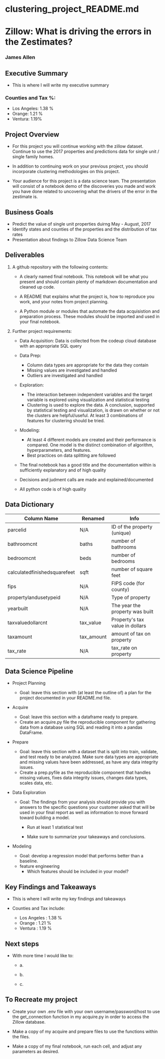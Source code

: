 # clustering_project_README.md

# Zillow: What is driving the errors in the Zestimates?

### James Allen

## Executive Summary

- This is where I will write my executive summary

### Counties and Tax %:
- Los Angeles: 1.38 %
- Orange: 1.21 %
- Ventura: 1.19%

## Project Overview

- For this project you will continue working with the zillow dataset. Continue to use the 2017 properties and predictions data for single unit / single family homes.

- In addition to continuing work on your previous project, you should incorporate clustering methodologies on this project.

- Your audience for this project is a data science team. The presentation will consist of a notebook demo of the discoveries you made and work you have done related to uncovering what the drivers of the error in the zestimate is.

## Business Goals

- Predict the value of single unit properties duirng May - August, 2017
- Identify states and counties of the properties and the distribution of tax rates
- Presentation about findings to Zillow Data Science Team 

## Deliverables

1. A github repository with the following contents:

    - A clearly named final notebook. This notebook will be what you present and should contain plenty of markdown documentation and cleaned up code.
   
    - A README that explains what the project is, how to reproduce you work, and your notes from project planning.
    
    - A Python module or modules that automate the data acquisistion and preparation process. These modules should be imported and used in your final notebook.

2.  Further project requirements:

    - Data Acquisition: Data is collected from the codeup cloud database with an appropriate SQL query
    
    - Data Prep: 
        - Column data types are appropriate for the data they contain
        - Missing values are investigated and handled
        - Outliers are investigated and handled
    
    - Exploration:
        - The interaction between independent variables and the target variable is explored using visualization and statistical testing
        - Clustering is used to explore the data. A conclusion, supported by statistical testing and visualization, is drawn on whether or not the clusters are helpful/useful. At least 3 combinations of features for clustering should be tried.
    - Modeling:
        - At least 4 different models are created and their performance is compared. One model is the distinct combination of algorithm, hyperparameters, and features.
        - Best practices on data splitting are followed
        
    - The final notebook has a good title and the documentation within is sufficiently explanatory and of high quality
    - Decisions and judment calls are made and explained/documented
    - All python code is of high quality

## Data Dictionary

| Column Name                  | Renamed   | Info                                            |
|------------------------------|-----------|-------------------------------------------------|
| parcelid                     | N/A       | ID of the property (unique)                     |
| bathroomcnt                  | baths     | number of bathrooms                             |
| bedroomcnt                   | beds      | number of bedrooms                              |
| calculatedfinishedsquarefeet | sqft      | number of square feet                           |
| fips                         | N/A       | FIPS code (for county)                          |
| propertylandusetypeid        | N/A       | Type of property                                |
| yearbuilt                    | N/A       | The year the property was built                 |
| taxvaluedollarcnt            | tax_value | Property's tax value in dollars                 |
| taxamount                    | tax_amount| amount of tax on property                       |
| tax_rate                     | N/A       | tax_rate on property                            |


## Data Science Pipeline

- Project Planning
    - Goal: leave this section with (at least the outline of) a plan for the project documented in your README.md file.

- Acquire
    - Goal: leave this section with a dataframe ready to prepare.
    - Create an acquire.py file the reproducible component for gathering data from a database using SQL and reading it into a pandas DataFrame.

- Prepare
    - Goal: leave this section with a dataset that is split into train, validate, and test ready to be analyzed. Make sure data types are appropriate and missing values have been addressed, as have any data integrity issues.
    - Create a prep.pyfile as the reproducible component that handles missing values, fixes data integrity issues, changes data types, scales data, etc.

- Data Exploration
    - Goal: The findings from your analysis should provide you with answers to the specific questions your customer asked that will be used in your final report as well as information to move forward toward building a model.
        - Run at least 1 statistical test

        - Make sure to summarize your takeaways and conclusions. 


- Modeling
    - Goal: develop a regression model that performs better than a baseline.
    - feature engineering
        - Which features should be included in your model?



## Key Findings and Takeaways

- This is where I will write my key findings and takeaways

- Counties and Tax include:
    - Los Angeles : 1.38 %
    - Orange : 1.21 %
    - Ventura : 1.19 %

## Next steps

- With more time I would like to:

    - a. 
    
    - b. 
    
    - c. 

## To Recreate my project

- Create your own .env file with your own username/password/host to use the get_connection function in my acquire.py in order to access the Zillow database.

- Make a copy of my acquire and prepare files to use the functions within the files.

- Make a copy of my final notebook, run each cell, and adjust any parameters as desired.